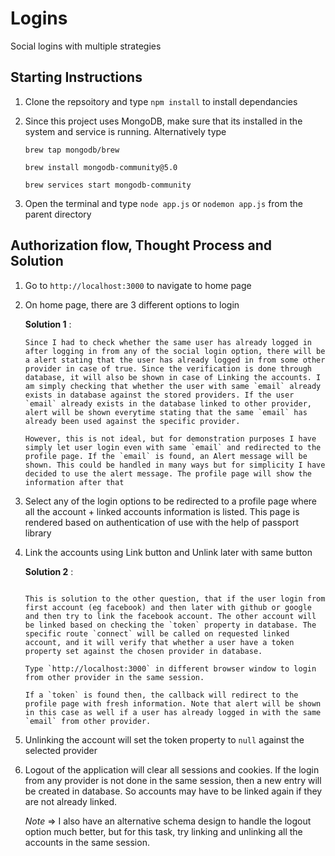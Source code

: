 # Logins
Social logins with multiple strategies

## Starting Instructions

1. Clone the repsoitory and type `npm install` to install dependancies

2. Since this project uses MongoDB, make sure that its installed in the system and service is running. Alternatively type
   
   ```shell
   brew tap mongodb/brew

   brew install mongodb-community@5.0

   brew services start mongodb-community
   ```

3. Open the terminal and type `node app.js` or `nodemon app.js` from the parent directory


## Authorization flow, Thought Process and Solution

1. Go to `http://localhost:3000` to navigate to home page
   
2. On home page, there are 3 different options to login

    **Solution 1** : 
    ```
    Since I had to check whether the same user has already logged in after logging in from any of the social login option, there will be a alert stating that the user has already logged in from some other provider in case of true. Since the verification is done through database, it will also be shown in case of Linking the accounts. I am simply checking that whether the user with same `email` already exists in database against the stored providers. If the user `email` already exists in the database linked to other provider, alert will be shown everytime stating that the same `email` has already been used against the specific provider.

    However, this is not ideal, but for demonstration purposes I have simply let user login even with same `email` and redirected to the profile page. If the `email` is found, an Alert message will be shown. This could be handled in many ways but for simplicity I have decided to use the alert message. The profile page will show the information after that
    ```

3. Select any of the login options to be redirected to a profile page where all the account + linked accounts information is listed. This page is rendered based on authentication of use
   with the help of passport library
   
4. Link the accounts using Link button and Unlink later with same button
   
   **Solution 2** :
   ```

   This is solution to the other question, that if the user login from first account (eg facebook) and then later with github or google and then try to link the facebook account. The other account will be linked based on checking the `token` property in database. The specific route `connect` will be called on requested linked account, and it will verify that whether a user have a token property set against the chosen provider in database. 
   
   Type `http://localhost:3000` in different browser window to login from other provider in the same session.

   If a `token` is found then, the callback will redirect to the profile page with fresh information. Note that alert will be shown in this case as well if a user has already logged in with the same `email` from other provider.

   ``` 

5. Unlinking the account will set the token property to `null` against the selected provider
   
6. Logout of the application will clear all sessions and cookies. If the login from any provider is not done in the same session, then a new entry will be created in database. So accounts may 
   have to be linked again if they are not already linked.

   *Note* => I also have an alternative schema design to handle the logout option much better, but for this task, try linking and unlinking all the accounts in the same session.


